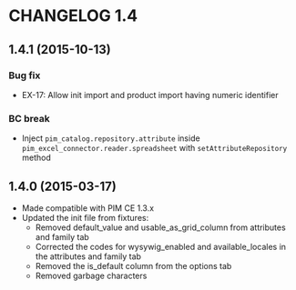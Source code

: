 # CHANGELOG 1.4

## 1.4.1 (2015-10-13)
### Bug fix
 - EX-17: Allow init import and product import having numeric identifier

### BC break
 - Inject `pim_catalog.repository.attribute` inside `pim_excel_connector.reader.spreadsheet` with `setAttributeRepository` method

## 1.4.0 (2015-03-17)
 - Made compatible with PIM CE 1.3.x
 - Updated the init file from fixtures:
    - Removed default_value and usable_as_grid_column from attributes and family tab
    - Corrected the codes for wysywig_enabled and available_locales in the attributes and family tab
    - Removed the is_default column from the options tab
    - Removed garbage characters
